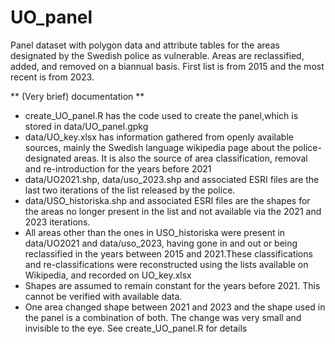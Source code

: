 # UO_panel
Panel dataset with polygon data and attribute tables for the areas designated by the Swedish police as vulnerable. Areas are reclassified, added, and removed on a biannual basis. First list is from 2015 and the most recent is from 2023. 

** (Very brief) documentation  **
- create_UO_panel.R has the code used to create the panel,which is stored in data/UO_panel.gpkg
- data/UO_key.xlsx has information gathered from openly available sources, mainly the Swedish language wikipedia page about the police-designated areas. It is also the source of area classification, removal and re-introduction for the years before 2021
- data/UO2021.shp, data/uso_2023.shp and associated ESRI files are the last two iterations of the list released by the police.
- data/USO_historiska.shp and associated ESRI files are the shapes for the areas no longer present in the list and not available via the 2021 and 2023 iterations.
- All areas other than the ones in USO_historiska were present in data/UO2021 and data/uso_2023, having gone in and out or being reclassified in the years between 2015 and 2021.These classifications and re-classifications were reconstructed using the lists available on Wikipedia, and recorded on UO_key.xlsx
- Shapes are assumed to remain constant for the years before 2021. This cannot be verified with available data.
- One area changed shape between 2021 and 2023 and the shape used in the panel is a combination of both. The change was very small and invisible to the eye. See create_UO_panel.R for details